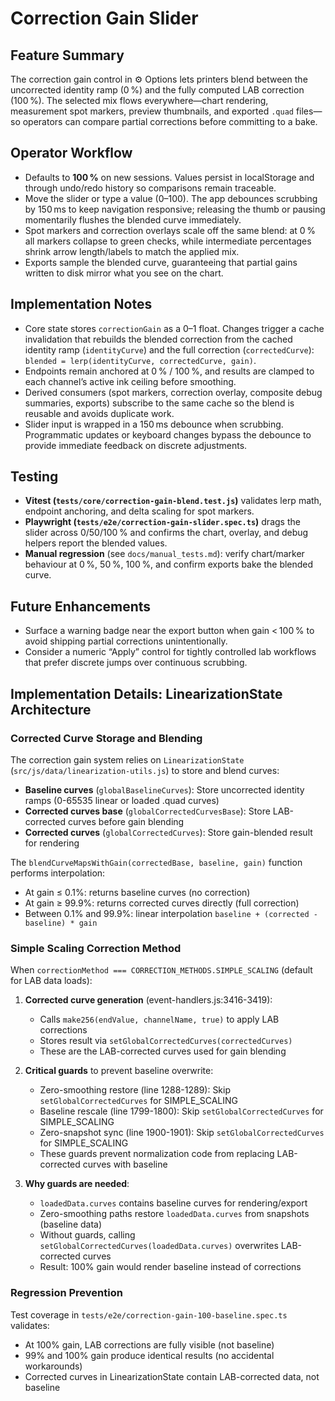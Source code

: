 # Correction Gain Slider

## Feature Summary
The correction gain control in ⚙️ Options lets printers blend between the uncorrected identity ramp (0 %) and the fully computed LAB correction (100 %). The selected mix flows everywhere—chart rendering, measurement spot markers, preview thumbnails, and exported `.quad` files—so operators can compare partial corrections before committing to a bake.

## Operator Workflow
- Defaults to **100 %** on new sessions. Values persist in localStorage and through undo/redo history so comparisons remain traceable.
- Move the slider or type a value (0–100). The app debounces scrubbing by 150 ms to keep navigation responsive; releasing the thumb or pausing momentarily flushes the blended curve immediately.
- Spot markers and correction overlays scale off the same blend: at 0 % all markers collapse to green checks, while intermediate percentages shrink arrow length/labels to match the applied mix.
- Exports sample the blended curve, guaranteeing that partial gains written to disk mirror what you see on the chart.

## Implementation Notes
- Core state stores `correctionGain` as a 0–1 float. Changes trigger a cache invalidation that rebuilds the blended correction from the cached identity ramp (`identityCurve`) and the full correction (`correctedCurve`):  
  `blended = lerp(identityCurve, correctedCurve, gain)`.
- Endpoints remain anchored at 0 % / 100 %, and results are clamped to each channel’s active ink ceiling before smoothing.
- Derived consumers (spot markers, correction overlay, composite debug summaries, exports) subscribe to the same cache so the blend is reusable and avoids duplicate work.
- Slider input is wrapped in a 150 ms debounce when scrubbing. Programmatic updates or keyboard changes bypass the debounce to provide immediate feedback on discrete adjustments.

## Testing
- **Vitest (`tests/core/correction-gain-blend.test.js`)** validates lerp math, endpoint anchoring, and delta scaling for spot markers.
- **Playwright (`tests/e2e/correction-gain-slider.spec.ts`)** drags the slider across 0/50/100 % and confirms the chart, overlay, and debug helpers report the blended values.
- **Manual regression** (see `docs/manual_tests.md`): verify chart/marker behaviour at 0 %, 50 %, 100 %, and confirm exports bake the blended curve.

## Future Enhancements
- Surface a warning badge near the export button when gain < 100 % to avoid shipping partial corrections unintentionally.
- Consider a numeric “Apply” control for tightly controlled lab workflows that prefer discrete jumps over continuous scrubbing.

## Implementation Details: LinearizationState Architecture

### Corrected Curve Storage and Blending
The correction gain system relies on `LinearizationState` (`src/js/data/linearization-utils.js`) to store and blend curves:

- **Baseline curves** (`globalBaselineCurves`): Store uncorrected identity ramps (0-65535 linear or loaded .quad curves)
- **Corrected curves base** (`globalCorrectedCurvesBase`): Store LAB-corrected curves before gain blending
- **Corrected curves** (`globalCorrectedCurves`): Store gain-blended result for rendering

The `blendCurveMapsWithGain(correctedBase, baseline, gain)` function performs interpolation:
- At gain ≤ 0.1%: returns baseline curves (no correction)
- At gain ≥ 99.9%: returns corrected curves directly (full correction)
- Between 0.1% and 99.9%: linear interpolation `baseline + (corrected - baseline) * gain`

### Simple Scaling Correction Method
When `correctionMethod === CORRECTION_METHODS.SIMPLE_SCALING` (default for LAB data loads):

1. **Corrected curve generation** (event-handlers.js:3416-3419):
   - Calls `make256(endValue, channelName, true)` to apply LAB corrections
   - Stores result via `setGlobalCorrectedCurves(correctedCurves)`
   - These are the LAB-corrected curves used for gain blending

2. **Critical guards** to prevent baseline overwrite:
   - Zero-smoothing restore (line 1288-1289): Skip `setGlobalCorrectedCurves` for SIMPLE_SCALING
   - Baseline rescale (line 1799-1800): Skip `setGlobalCorrectedCurves` for SIMPLE_SCALING
   - Zero-snapshot sync (line 1900-1901): Skip `setGlobalCorrectedCurves` for SIMPLE_SCALING
   - These guards prevent normalization code from replacing LAB-corrected curves with baseline

3. **Why guards are needed**:
   - `loadedData.curves` contains baseline curves for rendering/export
   - Zero-smoothing paths restore `loadedData.curves` from snapshots (baseline data)
   - Without guards, calling `setGlobalCorrectedCurves(loadedData.curves)` overwrites LAB-corrected curves
   - Result: 100% gain would render baseline instead of corrections

### Regression Prevention
Test coverage in `tests/e2e/correction-gain-100-baseline.spec.ts` validates:
- At 100% gain, LAB corrections are fully visible (not baseline)
- 99% and 100% gain produce identical results (no accidental workarounds)
- Corrected curves in LinearizationState contain LAB-corrected data, not baseline
